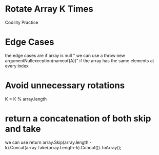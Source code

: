 # Rotate Array K Times 
 Codility Practice


# Edge Cases
the edge cases are if array is null " we can use a throw new argumentNullexception(nameof(A))"
if the array has the same elements at every index

# Avoid unnecessary rotations
K = K % array.length 

# return a concatenation of both skip and take
we can use return array.Skip(array.length -k).Concat(array.Take(array.Length-k).Concat()).ToArray();